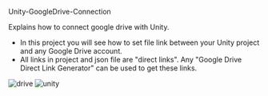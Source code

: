 Unity-GoogleDrive-Connection

Explains how to connect google drive with Unity.

* In this project you will see how to set file link between your Unity project and any Google Drive account.
* All links in project and json file are "direct links". Any "Google Drive Direct Link Generator" can be used to get these links.

![drive](https://user-images.githubusercontent.com/44032886/128860727-c71585e3-b4a7-46ea-a4e5-18f3cc7666a0.png)
![unity](https://user-images.githubusercontent.com/44032886/128860775-964defde-315a-4686-99c5-b4df9cd58062.png)
